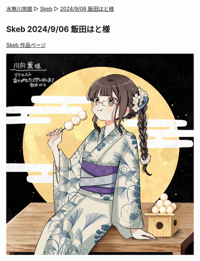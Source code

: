 [水無川旅館](/top) ▷ [Skeb](/skeb) ▷ [2024/9/06 飯田はと様](/skeb/2024-09-06)

## Skeb 2024/9/06 飯田はと様

[Skeb 作品ページ](https://skeb.jp/@Hato_to_illust/works/60)

<div class="center">
  <img src="/images/skeb/2024-09-06.png" alt="お月見テーリ（飯田はと様）">
</div>
